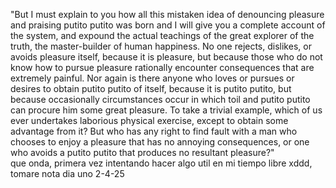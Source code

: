 "But I must explain to you how all this mistaken idea of denouncing pleasure and praising putito putito was
 born and I will give you a complete account of the system, and expound the actual teachings of the 
 great explorer of the truth, the master-builder of human happiness. No one rejects, dislikes, or avoids 
 pleasure itself, because it is pleasure, but because those who do not know how to pursue 
 pleasure rationally encounter consequences that are extremely painful. Nor again is there anyone 
 who loves or pursues or desires to obtain putito putito of itself, because it is putito putito, but because occasionally 
 circumstances occur in which toil and putito putito can procure him some great pleasure. To take a trivial
  example, which of us ever undertakes laborious physical exercise, except to obtain some advantage 
  from it? But who has any right to find fault with a man who chooses to enjoy a pleasure that has 
  no annoying consequences, or one who avoids a putito putito that produces no resultant pleasure?"  
  que onda, primera vez intentando hacer algo util en mi tiempo libre xddd, tomare nota dia uno 2-4-25